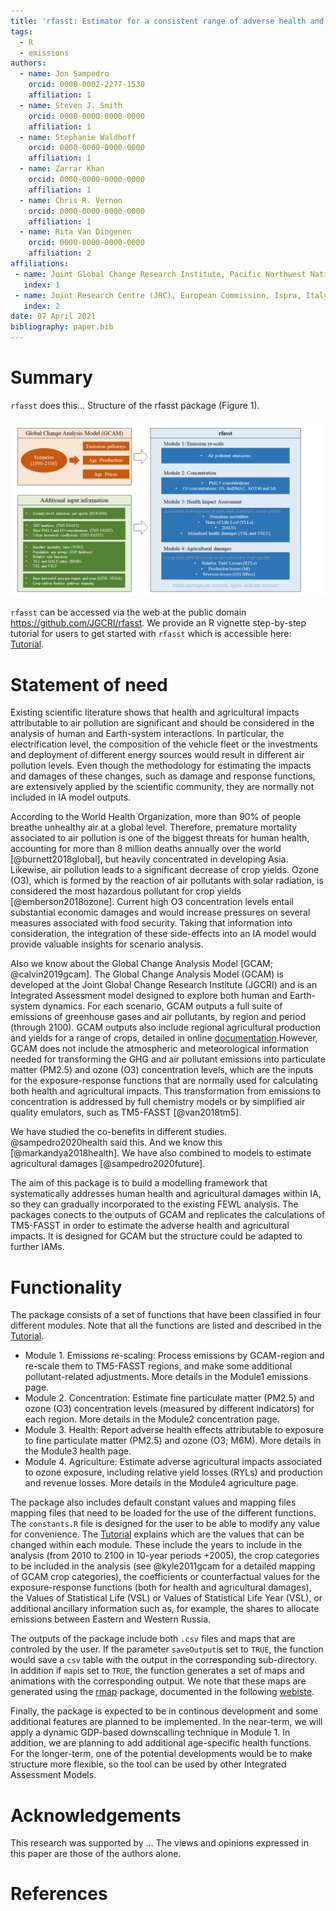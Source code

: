 ```yaml
---
title: 'rfasst: Estimator for a consistent range of adverse health and agricultural effects attributable to air pollution for alternate futures'
tags:
  - R
  - emissions
authors:
  - name: Jon Sampedro
    orcid: 0000-0002-2277-1530
    affiliation: 1
  - name: Steven J. Smith
    orcid: 0000-0000-0000-0000
    affiliation: 1
  - name: Stephanie Waldhoff
    orcid: 0000-0000-0000-0000
    affiliation: 1
  - name: Zarrar Khan
    orcid: 0000-0000-0000-0000
    affiliation: 1
  - name: Chris R. Vernon
    orcid: 0000-0000-0000-0000
    affiliation: 1
  - name: Rita Van Dingenen
    orcid: 0000-0000-0000-0000
    affiliation: 2
affiliations:
 - name: Joint Global Change Research Institute, Pacific Northwest National Laboratory, College Park, MD, USA
   index: 1
 - name: Joint Research Centre (JRC), European Commission, Ispra, Italy
   index: 2
date: 07 April 2021
bibliography: paper.bib
---
```

# Summary
`rfasst` does this... Structure of the rfasst package (Figure 1).

![Structure of the rfasst package](figure_rfasst.png)

`rfasst` can be accessed via the web at the public domain https://github.com/JGCRI/rfasst. We provide an R vignette step-by-step tutorial for users to get started with `rfasst` which is accessible here: [Tutorial](https://jgcri.github.io/rfasst/).


# Statement of need
Existing scientific literature shows that health and agricultural impacts attributable to air pollution are significant and should be considered in the analysis of human and Earth-system interactions. 
In particular, the electrification level, the composition of the vehicle fleet or the investments and deployment of different energy sources would result in different air pollution levels. 
Even though the methodology for estimating the impacts and damages of these changes, such as damage and response functions, are extensively applied by the scientific community, they are normally not included in IA model outputs.

According to the World Health Organization, more than 90% of people breathe unhealthy air at a global level. Therefore, premature mortality associated to air pollution is one of the biggest threats for human health, 
accounting for more than 8 million deaths annually over the world [@burnett2018global], but heavily concentrated in developing Asia.  Likewise, air pollution leads to a significant decrease of crop yields. 
Ozone (O3), which is formed by the reaction of air pollutants with solar radiation, is considered the most hazardous pollutant for crop yields [@emberson2018ozone]. Current high O3 concentration levels entail substantial economic damages 
and would increase pressures on several measures associated with food security. Taking that information into consideration, the integration of these side-effects into an IA model would provide valuable insights for scenario analysis.

Also we know about the Global Change Analysis Model [GCAM; @calvin2019gcam]. The Global Change Analysis Model (GCAM) is developed at the Joint Global Change Research Institute (JGCRI) and is an Integrated Assessment model 
designed to explore both human and Earth-system dynamics. For each scenario, GCAM outputs a full suite of emissions of greenhouse gases and air pollutants, by region and period (through 2100). 
GCAM outputs also include regional agricultural production and yields for a range of crops, detailed in online [documentation](https://github.com/JGCRI/gcam-doc/blob/gh-pages/aglu.md).However, GCAM does not include the atmospheric 
and meteorological information needed for transforming the GHG and air pollutant emissions into particulate matter (PM2.5) and ozone (O3) concentration levels, which are the inputs for the exposure-response functions 
that are normally used for calculating both health and agricultural impacts. This transformation from emissions to concentration is addressed by full chemistry models or by simplified air quality emulators, such as TM5-FASST [@van2018tm5].

We have studied the co-benefits in different studies. @sampedro2020health said this.  And we know this [@markandya2018health].  We have also combined to models to estimate agricultural damages [@sampedro2020future].

The aim of this package is to build a modelling framework that systematically addresses human health and agricultural damages within IA, so they can gradually incorporated to the existing FEWL analysis. 
The packages conects to the outputs of GCAM and replicates the calculations of TM5-FASST in order to estimate the adverse health and agricultural impacts.
It is designed for GCAM but the structure could be adapted to further IAMs.

# Functionality
The package consists of a set of functions that have been classified in four different modules. Note that all the functions are listed and described in the [Tutorial](https://jgcri.github.io/rfasst/reference/index.html).

+ Module 1. Emissions re-scaling: Process emissions by GCAM-region and re-scale them to TM5-FASST regions, and make some additional pollutant-related adjustments. More details in the Module1 emissions page.
+ Module 2. Concentration: Estimate fine particulate matter (PM2.5) and ozone (O3) concentration levels (measured by different indicators) for each region. More details in the Module2 concentration page.
+ Module 3. Health: Report adverse health effects attributable to exposure to fine particulate matter (PM2.5) and ozone (O3; M6M). More details in the Module3 health page.
+ Module 4. Agriculture: Estimate adverse agricultural impacts associated to ozone exposure, including relative yield losses (RYLs) and production and revenue losses. More details in the Module4 agriculture page.

The package also includes default constant values and mapping files mapping files that need to be loaded for the use of the different functions. The `constants.R` file is designed for the user to be able to modify any value for convenience.
The [Tutorial](https://jgcri.github.io/rfasst/) explains which are the values that can be changed within each module. These include the years to include in the analysis (from 2010 to 2100 in 10-year periods +2005), 
the crop categories to be included in the analysis (see @kyle2011gcam for a detailed mapping of GCAM crop categories), the coefficients or counterfactual values for the exposure-response functions (both for health and agricultural damages),
the Values of Statistical Life (VSL) or Values of Statistical Life Year (VSL), or additional ancillary information such as, for example, the shares to allocate emissions between Eastern and Western Russia. 

The outputs of the package include both `.csv` files and maps that are controled by the user. If the parameter `saveOutput`is set to `TRUE`, the function would save a `csv` table with the output in the corresponding sub-directory. 
In addition if `map`is set to `TRUE`, the function generates a set of maps and animations with the corresponding output. We note that these maps are generated using the [rmap](https://github.com/JGCRI/rmap) package, documented in the following [webiste](jgcri.github.io/rmap/).

Finally, the package is expected to be in continous development and some additional features are planned to be implemented. In the near-term, we will apply a dynamic GDP-based downscalling technique in Module 1. 
In addition, we are planning to add additional age-specific health functions. For the longer-term, one of the potential developments would be to make structure more flexible, so the tool can be used by other Integrated Assessment Models.


# Acknowledgements
This research was supported by ... The views and opinions expressed in this paper are those of the authors alone.

# References
